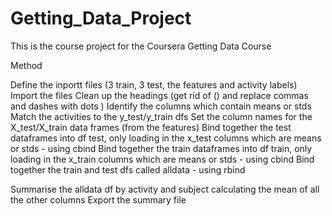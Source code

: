 # Getting_Data_Project
This is the course project for the Coursera Getting Data Course 

Method

Define the inportt files (3 train, 3 test, the features and activity labels)
Import the files
Clean up the headings (get rid of () and replace commas and dashes with dots ) 
Identify the columns which contain means or stds
Match the activities to the y_test/y_train dfs
Set the column names for the X_test/X_train data frames (from the features)
Bind together the test dataframes into df test, only loading in the x_test columns which are means or stds - using cbind
Bind together the train dataframes into df train, only loading in the x_train columns which are means or stds - using cbind
Bind together the train and test dfs called alldata - using rbind

Summarise the alldata df by activity and subject calculating the mean of all the other columns
Export the summary file 
